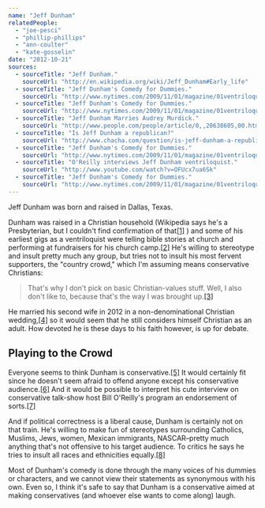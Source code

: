```yaml
---
name: "Jeff Dunham"
relatedPeople:
  - "joe-pesci"
  - "phillip-phillips"
  - "ann-coulter"
  - "kate-gosselin"
date: "2012-10-21"
sources:
  - sourceTitle: "Jeff Dunham."
    sourceUrl: "http://en.wikipedia.org/wiki/Jeff_Dunham#Early_life"
  - sourceTitle: "Jeff Dunham's Comedy for Dummies."
    sourceUrl: "http://www.nytimes.com/2009/11/01/magazine/01ventriloquist-t.html?pagewanted=all&_r=0"
  - sourceTitle: "Jeff Dunham's Comedy for Dummies."
    sourceUrl: "http://www.nytimes.com/2009/11/01/magazine/01ventriloquist-t.html?pagewanted=all&_r=0"
  - sourceTitle: "Jeff Dunham Marries Audrey Murdick."
    sourceUrl: "http://www.people.com/people/article/0,,20638605,00.html"
  - sourceTitle: "Is Jeff Dunham a republican?"
    sourceUrl: "http://www.chacha.com/question/is-jeff-dunham-a-republican"
  - sourceTitle: "Jeff Dunham's Comedy for Dummies."
    sourceUrl: "http://www.nytimes.com/2009/11/01/magazine/01ventriloquist-t.html?pagewanted=all&_r=0"
  - sourceTitle: "O'Reilly interviews Jeff Dunham ventriloquist."
    sourceUrl: "http://www.youtube.com/watch?v=OFUcx7ua6Sk"
  - sourceTitle: "Jeff Dunham's Comedy for Dummies."
    sourceUrl: "http://www.nytimes.com/2009/11/01/magazine/01ventriloquist-t.html?pagewanted=all&_r=0"
---
```


Jeff Dunham was born and raised in Dallas, Texas.

Dunham was raised in a Christian household (Wikipedia says he's a Presbyterian, but I couldn't find confirmation of that<a class="source-citation" href="http://en.wikipedia.org/wiki/Jeff_Dunham#Early_life" title="Jeff Dunham.">[1]</a> ) and some of his earliest gigs as a ventriloquist were telling bible stories at church and performing at fundraisers for his church camp.<a class="source-citation" href="http://www.nytimes.com/2009/11/01/magazine/01ventriloquist-t.html?pagewanted=all&_r=0" title="Jeff Dunham&apos;s Comedy for Dummies.">[2]</a> He's willing to stereotype and insult pretty much any group, but tries not to insult his most fervent supporters, the "country crowd," which I'm assuming means conservative Christians:

>That's why I don't pick on basic Christian-values stuff. Well, I also don't like to, because that's the way I was brought up.<a class="source-citation" href="http://www.nytimes.com/2009/11/01/magazine/01ventriloquist-t.html?pagewanted=all&_r=0" title="Jeff Dunham&apos;s Comedy for Dummies.">[3]</a>

He married his second wife in 2012 in a non-denominational Christian wedding,<a class="source-citation" href="http://www.people.com/people/article/0,,20638605,00.html" title="Jeff Dunham Marries Audrey Murdick.">[4]</a> so it would seem that he still considers himself Christian as an adult. How devoted he is these days to his faith however, is up for debate.


## Playing to the Crowd

Everyone seems to think Dunham is conservative.<a class="source-citation" href="http://www.chacha.com/question/is-jeff-dunham-a-republican" title="Is Jeff Dunham a republican?">[5]</a> It would certainly fit since he doesn't seem afraid to offend anyone except his conservative audience.<a class="source-citation" href="http://www.nytimes.com/2009/11/01/magazine/01ventriloquist-t.html?pagewanted=all&_r=0" title="Jeff Dunham&apos;s Comedy for Dummies.">[6]</a> And it would be possible to interpret his cute interview on conservative talk-show host Bill O'Reilly's program an endorsement of sorts.<a class="source-citation" href="http://www.youtube.com/watch?v=OFUcx7ua6Sk" title="O&apos;Reilly interviews Jeff Dunham ventriloquist.">[7]</a>

And if political correctness is a liberal cause, Dunham is certainly not on that train. He's willing to make fun of stereotypes surrounding Catholics, Muslims, Jews, women, Mexican immigrants, NASCAR–pretty much anything that's not offensive to his target audience. To critics he says he tries to insult all races and ethnicities equally.<a class="source-citation" href="http://www.nytimes.com/2009/11/01/magazine/01ventriloquist-t.html?pagewanted=all&_r=0" title="Jeff Dunham&apos;s Comedy for Dummies.">[8]</a>

Most of Dunham's comedy is done through the many voices of his dummies or characters, and we cannot view their statements as synonymous with his own. Even so, I think it's safe to say that Dunham is a conservative aimed at making conservatives (and whoever else wants to come along) laugh.
